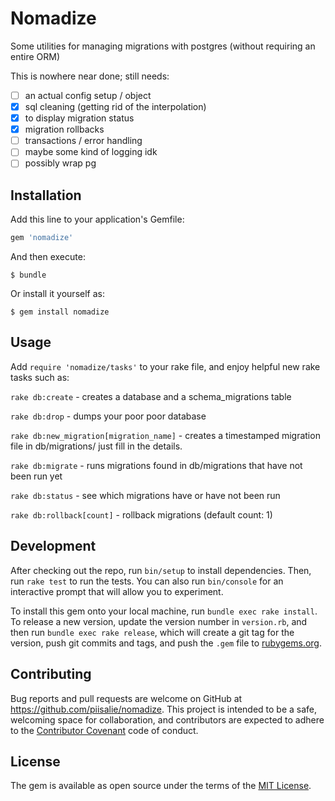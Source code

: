 # Nomadize

Some utilities for managing migrations with postgres (without requiring an entire ORM)

This is nowhere near done; still needs:
- [ ] an actual config setup / object
- [x] sql cleaning (getting rid of the interpolation)
- [x] to display migration status
- [x] migration rollbacks
- [ ] transactions / error handling
- [ ] maybe some kind of logging idk
- [ ] possibly wrap pg

## Installation

Add this line to your application's Gemfile:

```ruby
gem 'nomadize'
```

And then execute:

    $ bundle

Or install it yourself as:

    $ gem install nomadize

## Usage

Add `require 'nomadize/tasks'` to your rake file, and enjoy helpful new rake
tasks such as:

`rake db:create` - creates a database and a schema_migrations table

`rake db:drop`   - dumps your poor poor database

`rake db:new_migration[migration_name]` - creates a timestamped migration file in db/migrations/ just fill in the details.

`rake db:migrate` - runs migrations found in db/migrations that have not been run yet

`rake db:status` - see which migrations have or have not been run

`rake db:rollback[count]` - rollback migrations (default count: 1)

## Development

After checking out the repo, run `bin/setup` to install dependencies. Then, run `rake test` to run the tests. You can also run `bin/console` for an interactive prompt that will allow you to experiment.

To install this gem onto your local machine, run `bundle exec rake install`. To release a new version, update the version number in `version.rb`, and then run `bundle exec rake release`, which will create a git tag for the version, push git commits and tags, and push the `.gem` file to [rubygems.org](https://rubygems.org).

## Contributing

Bug reports and pull requests are welcome on GitHub at https://github.com/piisalie/nomadize. This project is intended to be a safe, welcoming space for collaboration, and contributors are expected to adhere to the [Contributor Covenant](contributor-covenant.org) code of conduct.


## License

The gem is available as open source under the terms of the [MIT License](http://opensource.org/licenses/MIT).
